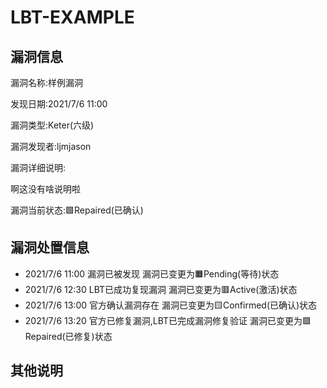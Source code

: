 # LBT-EXAMPLE
## 漏洞信息
漏洞名称:样例漏洞

发现日期:2021/7/6 11:00

漏洞类型:Keter(六级)

漏洞发现者:ljmjason

漏洞详细说明:

啊这没有啥说明啦

漏洞当前状态:🟩Repaired(已确认)

## 漏洞处置信息

 - 2021/7/6 11:00 漏洞已被发现                                  漏洞已变更为🟧Pending(等待)状态
 - 2021/7/6 12:30 LBT已成功复现漏洞                             漏洞已变更为🟥Active(激活)状态
 - 2021/7/6 13:00 官方确认漏洞存在                              漏洞已变更为🟨Confirmed(已确认)状态
 - 2021/7/6 13:20 官方已修复漏洞,LBT已完成漏洞修复验证           漏洞已变更为🟩Repaired(已修复)状态

## 其他说明

